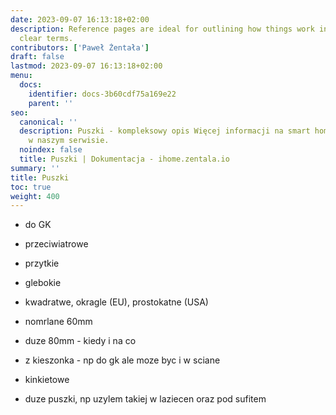 ```yaml
---
date: 2023-09-07 16:13:18+02:00
description: Reference pages are ideal for outlining how things work in terse and
  clear terms.
contributors: ['Paweł Żentała']
draft: false
lastmod: 2023-09-07 16:13:18+02:00
menu:
  docs:
    identifier: docs-3b60cdf75a169e22
    parent: ''
seo:
  canonical: ''
  description: Puszki - kompleksowy opis Więcej informacji na smart home znajdziesz
    w naszym serwisie.
  noindex: false
  title: Puszki | Dokumentacja - ihome.zentala.io
summary: ''
title: Puszki
toc: true
weight: 400
---
```



* do GK
* przeciwiatrowe
* przytkie
* glebokie

* kwadratwe, okragle (EU), prostokatne (USA)

* nomrlane 60mm
* duze 80mm - kiedy i na co
* z kieszonka - np do gk ale moze byc i w sciane
* kinkietowe

* duze puszki, np uzylem takiej w laziecen oraz pod sufitem

